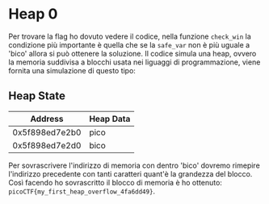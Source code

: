 # Heap 0

Per trovare la flag ho dovuto vedere il codice, nella funzione `check_win` la condizione più importante
è quella che se la `safe_var` non è più uguale a 'bico' allora si può ottenere la soluzione.
Il codice simula una heap, ovvero la memoria suddivisa a blocchi usata nei liguaggi di programmazione, viene
fornita una simulazione di questo tipo:

## Heap State

| Address           | Heap Data |
|-------------------|-----------|
| 0x5f898ed7e2b0    | pico      |
| 0x5f898ed7e2d0    | bico      |

Per sovrascrivere l'indirizzo di memoria con dentro 'bico' dovremo rimepire l'indirizzo precedente con tanti caratteri
quant'è la grandezza del blocco. Così facendo ho sovrascritto il blocco di memoria è ho ottenuto: `picoCTF{my_first_heap_overflow_4fa6dd49}`.
